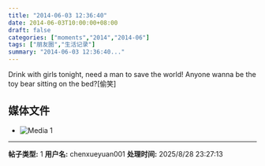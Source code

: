 ```yaml
---
title: "2014-06-03 12:36:40"
date: 2014-06-03T10:00:00+08:00
draft: false
categories: ["moments","2014","2014-06"]
tags: ["朋友圈","生活记录"]
summary: "2014-06-03 12:36:40..."
---
```


Drink with girls tonight, need a man to save the world! Anyone wanna be the toy bear sitting on the bed?[偷笑]

## 媒体文件

- ![Media 1](/Moments/photos/2014-06-03/201406031236400.jpg)

---

**帖子类型:** 1
**用户名:** chenxueyuan001
**处理时间:** 2025/8/28 23:27:13
